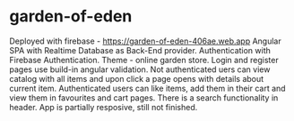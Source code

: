 # garden-of-eden
Deployed with firebase -  https://garden-of-eden-406ae.web.app
Angular SPA with Realtime Database as Back-End provider.
Authentication with Firebase Authentication.
Theme - online garden store.
Login and register pages use build-in angular validation.
Not authenticated uers can view catalog with all items and upon click a page opens with details about current item.
Authenticated users can like items, add them in their cart and view them in favourites and cart pages.
There is a search functionality in header.
App is partially resposive, still not finished.





